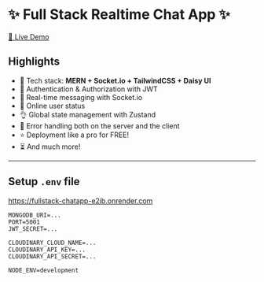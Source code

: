 # ✨ Full Stack Realtime Chat App ✨

[🚀 Live Demo](https://fullstack-chatapp-e2ib.onrender.com/)

<!-- ![Demo App](/frontend/public/screenshot-for-readme.png) -->

## Highlights

- 🌟 Tech stack: **MERN + Socket.io + TailwindCSS + Daisy UI**
- 🎃 Authentication & Authorization with JWT
- 👾 Real-time messaging with Socket.io
- 🚀 Online user status
- 👌 Global state management with Zustand
- 🐞 Error handling both on the server and the client
- ⭐ Deployment like a pro for FREE!
- ⏳ And much more!

---

## Setup `.env` file

https://fullstack-chatapp-e2ib.onrender.com

```env
MONGODB_URI=...
PORT=5001
JWT_SECRET=...

CLOUDINARY_CLOUD_NAME=...
CLOUDINARY_API_KEY=...
CLOUDINARY_API_SECRET=...

NODE_ENV=development
